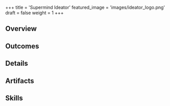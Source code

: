 +++
title = 'Supermind Ideator'
featured_image = 'images/ideator_logo.png'
draft = false
weight = 1
+++

## Overview



## Outcomes



## Details



## Artifacts



## Skills

